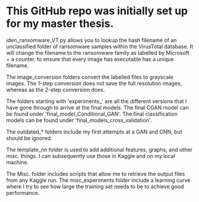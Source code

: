 # This GitHub repo was initially set up for my master thesis. 

iden_ransomware_VT.py allows you to lookup the hash filename of an unclassified folder of ransomware samples within the VirusTotal database. It will change the filename to the ransomware family as labelled by Microsoft + a counter, to ensure that every image has executable has a unique filename.

The image_conversion folders convert the labelled files to grayscale images. The 1-step conversion does not save the full resolution images, whereas as the 2-step conversion does.

The folders starting with 'experiments_' are all the different versions that I have gone through to arrive at the final models. The final CGAN model can be found under 'final_model_Conditional_GAN'. The final classification models can be found under 'final_models_cross_validation'. 

The outdated_* folders include my first attempts at a GAN and CNN, but should be ignored. 

The template_nn folder is used to add additional features, graphs, and other misc. things. I can subsequently use those in Kaggle and on my local machine. 

The Misc. folder includes scripts that allow me to retrieve the output files from any Kaggle run. 
The misc_experiments folder include a learning curve where I try to see how large the training set needs to be to achieve good performance. 

